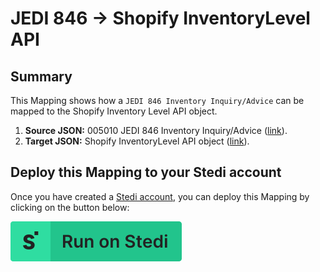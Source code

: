 # JEDI 846 -> Shopify InventoryLevel API

## Summary

This Mapping shows how a `JEDI 846 Inventory Inquiry/Advice` can be mapped to the Shopify Inventory Level API object.

1. **Source JSON:** 005010 JEDI 846 Inventory Inquiry/Advice ([link](https://edi.stedi.com/inspector?value=ISA*00*++++++++++*00*++++++++++*ZZ*VENDOR1++++++++*ZZ*VENDOR2++++++++*080901*0201*U*00401*000012911*0*T*%3E%7E%0AGS*IB*VENDOR1*VENDOR2*20080901*0201*12911*X*005010%7E%0AST*846*0001%7E%0ABIA*00*IP*201312111545*20131211*1545%7E%0AN1*WH*1234554321%7E%0ALIN*1*UP*12345%7E%0AQTY*33*100*EA%7E%0ALIN*1*UP*6789%7E%0AQTY*33*200*EA%7E%0ALIN*1*UP*10111213%7E%0AQTY*33*300*EA%7E%0ASE*6*0001%7E%0AGE*1*12911%7E%0AIEA*1*000012911%7E%0A&view=json)).
2. **Target JSON:** Shopify InventoryLevel API object ([link](https://shopify.dev/api/admin-rest/2021-10/resources/inventorylevel#[post]/admin/api/2021-10/inventory_levels/adjust.json)).

## Deploy this Mapping to your Stedi account

Once you have created a [Stedi account](https://terminal.stedi.com/sign-up?email=), you can deploy this Mapping by clicking on the button below:

[![Run on Stedi](./../RunOnStedi.svg)](https://terminal.stedi.com/mappings/import?mapping=https://raw.githubusercontent.com/Stedi/starter-kit/main/mappings-examples/jedi-846-shopify-inventorylevel/mapping.json&source_json=https://raw.githubusercontent.com/Stedi/starter-kit/main/mappings-examples/jedi-846-shopify-inventorylevel/jedi-846.json&target_json=https://raw.githubusercontent.com/Stedi/starter-kit/main/mappings-examples/jedi-846-shopify-inventorylevel/shopify-inventorylevel.json&referrer=starter-kit)
